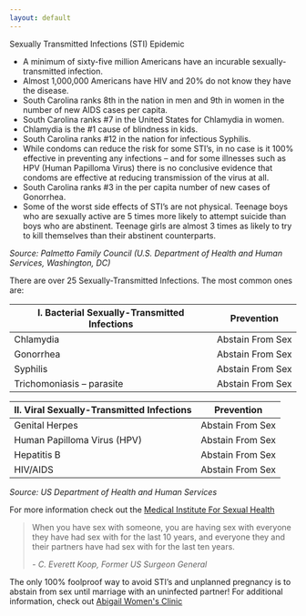 ```yaml
---
layout: default
---
```

Sexually Transmitted Infections (STI) Epidemic

* A minimum of sixty-five million Americans have an incurable sexually-transmitted infection.
* Almost 1,000,000 Americans have HIV and 20% do not know they have the disease.
* South Carolina ranks 8th in the nation in men and 9th in women in the number of new AIDS cases per capita.
* South Carolina ranks #7 in the United States for Chlamydia in women.
* Chlamydia is the #1 cause of blindness in kids.
* South Carolina ranks #12 in the nation for infectious Syphilis.
* While condoms can reduce the risk for some STI’s, in no case is it 100% effective in preventing any infections – and for some illnesses such as HPV (Human Papilloma Virus) there is no conclusive evidence that condoms are effective at reducing transmission of the virus at all.
* South Carolina ranks #3 in the per capita number of new cases of Gonorrhea.
* Some of the worst side effects of STI’s are not physical. Teenage boys who are sexually active are 5 times more likely to attempt suicide than boys who are abstinent. Teenage girls are almost 3 times as likely to try to kill themselves than their abstinent counterparts.

_Source: Palmetto Family Council (U.S. Department of Health and Human Services, Washington, DC)_

There are over 25 Sexually-Transmitted Infections. The most common ones are:

| I. Bacterial Sexually-Transmitted Infections | Prevention |
| ---------------------------------------------|------------|
| Chlamydia | Abstain From Sex |
| Gonorrhea | Abstain From Sex |
| Syphilis | Abstain From Sex
| Trichomoniasis – parasite | Abstain From Sex |
   
| II. Viral Sexually-Transmitted Infections | Prevention | 
|-----|-----|
| Genital Herpes | Abstain From Sex |
| Human Papilloma Virus (HPV) | Abstain From Sex |
| Hepatitis B | Abstain From Sex |
| HIV/AIDS | Abstain From Sex |

_Source: US Department of Health and Human Services_

For more information check out the [Medical Institute For Sexual Health](http://www.medinstitute.org/)

> When you have sex with someone, you are having sex with everyone they have had sex with for the last 10 years, and everyone they and their partners have had sex with for the last ten years.
> 
> _\- C. Everett Koop, Former US Surgeon General_

The only 100% foolproof way to avoid STI’s and unplanned pregnancy is to abstain from sex until marriage with an uninfected partner! For additional information, check out [Abigail Women's Clinic](http://www.pregnancyoutreach.info/)